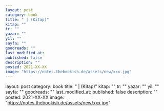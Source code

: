 ```yaml
---
layout: post
category: book
title: " | (Kitap)"
kitap: ""
tr: ""
yazar: ""
yil: ""
sayfa: ""
goodreads: ""
last_modified_at:
published: false
description: ""
posted: 2021-XX-XX
image: "https://notes.thebookish.de/assets/new/xxx.jpg"
---
```


layout: post
category: book
title: " | (Kitap)"
kitap: ""
tr: ""
yazar: ""
yil: ""
sayfa: ""
goodreads: ""
last_modified_at:
published: false
description: ""
posted: 2021-XX-XX
image: "https://notes.thebookish.de/assets/new/xxx.jpg"
